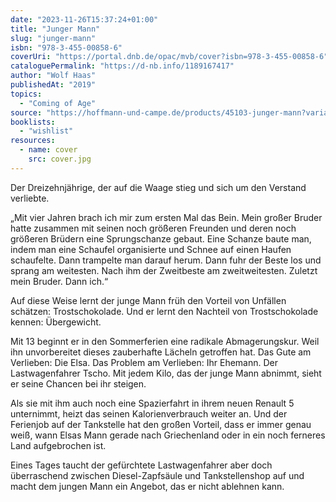 ```yaml
---
date: "2023-11-26T15:37:24+01:00"
title: "Junger Mann"
slug: "junger-mann"
isbn: "978-3-455-00858-6"
coverUri: "https://portal.dnb.de/opac/mvb/cover?isbn=978-3-455-00858-6"
cataloguePermalink: "https://d-nb.info/1189167417"
author: "Wolf Haas"
publishedAt: "2019"
topics:
  - "Coming of Age"
source: "https://hoffmann-und-campe.de/products/45103-junger-mann?variant=44570021855500"
booklists:
  - "wishlist"
resources:
  - name: cover
    src: cover.jpg
---
```


Der Dreizehnjährige, der auf die Waage stieg und sich um den Verstand verliebte.

„Mit vier Jahren brach ich mir zum ersten Mal das Bein. Mein großer Bruder hatte 
zusammen mit seinen noch größeren Freunden und deren noch größeren Brüdern eine 
Sprungschanze gebaut. Eine Schanze baute man, indem man eine Schaufel 
organisierte und Schnee auf einen Haufen schaufelte. Dann trampelte man darauf 
herum. Dann fuhr der Beste los und sprang am weitesten. Nach ihm der Zweitbeste 
am zweitweitesten. Zuletzt mein Bruder. Dann ich.“

Auf diese Weise lernt der junge Mann früh den Vorteil von Unfällen schätzen:
Trostschokolade. Und er lernt den Nachteil von Trostschokolade kennen: 
Übergewicht.

Mit 13 beginnt er in den Sommerferien eine radikale Abmagerungskur. Weil ihn 
unvorbereitet dieses zauberhafte Lächeln getroffen hat. Das Gute am Verlieben: 
Die Elsa. Das Problem am Verlieben: Ihr Ehemann. Der Lastwagenfahrer Tscho. 
Mit jedem Kilo, das der junge Mann abnimmt, sieht er seine Chancen bei ihr 
steigen.

Als sie mit ihm auch noch eine Spazierfahrt in ihrem neuen Renault 5 unternimmt, 
heizt das seinen Kalorienverbrauch weiter an. Und der Ferienjob auf der 
Tankstelle hat den großen Vorteil, dass er immer genau weiß, wann Elsas Mann 
gerade nach Griechenland oder in ein noch ferneres Land aufgebrochen ist.

Eines Tages taucht der gefürchtete Lastwagenfahrer aber doch überraschend 
zwischen Diesel-Zapfsäule und Tankstellenshop auf und macht dem jungen Mann ein 
Angebot, das er nicht ablehnen kann. 
